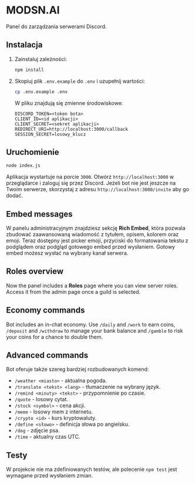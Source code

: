 # MODSN.AI

Panel do zarządzania serwerami Discord.

## Instalacja

1. Zainstaluj zależności:
   ```bash
   npm install
   ```
2. Skopiuj plik `.env.example` do `.env` i uzupełnij wartości:
   ```bash
   cp .env.example .env
   ```
   W pliku znajdują się zmienne środowiskowe:
   ```env
   DISCORD_TOKEN=<token bota>
   CLIENT_ID=<id aplikacji>
   CLIENT_SECRET=<sekret aplikacji>
   REDIRECT_URI=http://localhost:3000/callback
   SESSION_SECRET=losowy_klucz
   ```

## Uruchomienie

```bash
node index.js
```

Aplikacja wystartuje na porcie `3000`. Otwórz `http://localhost:3000` w przeglądarce i zaloguj się przez Discord.
Jeżeli bot nie jest jeszcze na Twoim serwerze, skorzystaj z adresu `http://localhost:3000/invite` aby go dodać.

## Embed messages

W panelu administracyjnym znajdziesz sekcję **Rich Embed**, która pozwala zbudować zaawansowaną wiadomość z tytułem, opisem, kolorem oraz emoji. Teraz dostępny jest picker emoji, przyciski do formatowania tekstu z podglądem oraz podgląd gotowego embed przed wysłaniem. Gotowy embed możesz wysłać na wybrany kanał serwera.

## Roles overview

Now the panel includes a **Roles** page where you can view server roles. Access it from the admin page once a guild is selected.

## Economy commands

Bot includes an in-chat economy. Use `/daily` and `/work` to earn coins, `/deposit` and `/withdraw` to manage your bank balance and `/gamble` to risk your coins for a chance to double them.

## Advanced commands

Bot oferuje także szereg bardziej rozbudowanych komend:

- `/weather <miasto>` - aktualna pogoda.
- `/translate <tekst> <lang>` - tłumaczenie na wybrany język.
- `/remind <minuty> <tekst>` - przypomnienie po czasie.
- `/quote` - losowy cytat.
- `/stock <symbol>` - cena akcji.
- `/meme` - losowy mem z internetu.
- `/crypto <id>` - kurs kryptowaluty.
- `/define <słowo>` - definicja słowa po angielsku.
- `/dog` - zdjęcie psa.
- `/time` - aktualny czas UTC.

## Testy

W projekcie nie ma zdefiniowanych testów, ale polecenie `npm test` jest wymagane przed wysłaniem zmian.

